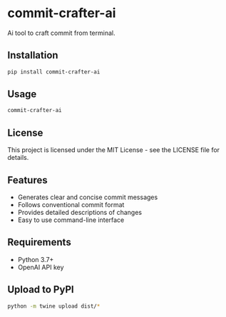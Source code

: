 # commit-crafter-ai

Ai tool to craft commit from terminal.

## Installation

```bash
pip install commit-crafter-ai
```

## Usage

```bash
commit-crafter-ai
```

## License

This project is licensed under the MIT License - see the LICENSE file for details.

## Features

- Generates clear and concise commit messages
- Follows conventional commit format
- Provides detailed descriptions of changes
- Easy to use command-line interface

## Requirements

- Python 3.7+
- OpenAI API key

## Upload to PyPI

```bash
python -m twine upload dist/*
```
